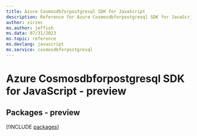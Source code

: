 ```yaml
---
title: Azure Cosmosdbforpostgresql SDK for JavaScript
description: Reference for Azure Cosmosdbforpostgresql SDK for JavaScript
author: xirzec
ms.author: jeffish
ms.data: 07/31/2023
ms.topic: reference
ms.devlang: javascript
ms.service: cosmosdbforpostgresql
---
```

# Azure Cosmosdbforpostgresql SDK for JavaScript - preview
## Packages - preview
[!INCLUDE [packages](cosmosdbforpostgresql-index.md)]